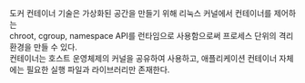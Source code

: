 도커 컨테이너 기술은 가상화된 공간을 만들기 위해 리눅스 커널에서 컨테이너를 제어하는 </br>
chroot, cgroup, namespace API를 런타임으로 사용함으로써 프로세스 단위의 격리 환경을 만들 수 있다. </br>
컨테이너는 호스트 운영체제의 커널을 공유하여 사용하고, 애플리케이션 컨테이너 자체에는 필요한 실행 파일과 라이브러리만 존재한다. </br>
